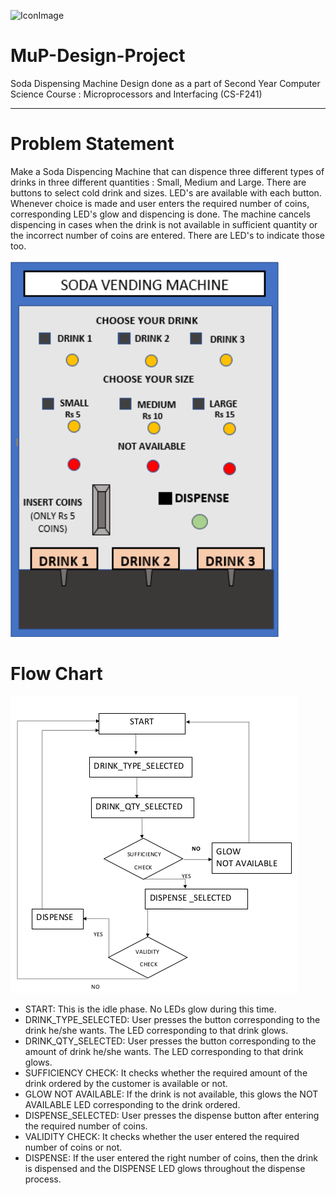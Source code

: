 ![IconImage](https://cdn6.aptoide.com/imgs/e/3/5/e35291e56c21fd9c639cfcccaa86de35_icon.png?w=256)

# MuP-Design-Project
Soda Dispensing Machine Design done as a part of Second Year Computer Science Course : Microprocessors and Interfacing (CS-F241)

***
# Problem Statement
Make a Soda Dispencing Machine that can dispence three different types of drinks in three different quantities : Small, Medium and Large. There are buttons to select cold drink and sizes. LED's are available with each button. Whenever choice is made and user enters the required number of coins, corresponding LED's glow and dispencing is done. The machine cancels dispencing in cases when the drink is not available in sufficient quantity or the incorrect number of coins are entered. There are LED's to indicate those too. <br><br>
![MachineImage](https://github.com/0110G/MuP-Design-Project/blob/master/Ima/Mup1.png)

# Flow Chart
![FlowChart](https://github.com/0110G/MuP-Design-Project/blob/master/Ima/Screenshot%20from%202019-05-31%2008-21-39.png)

* START: This is the idle phase. No LEDs glow during this time.
* DRINK_TYPE_SELECTED: User presses the button corresponding to the drink he/she
wants. The LED corresponding to that drink glows.
* DRINK_QTY_SELECTED: User presses the button corresponding to the amount of
drink he/she wants. The LED corresponding to that drink glows.
* SUFFICIENCY CHECK: It checks whether the required amount of the drink ordered
by the customer is available or not.
* GLOW NOT AVAILABLE: If the drink is not available, this glows the NOT AVAILABLE
LED corresponding to the drink ordered.
* DISPENSE_SELECTED: User presses the dispense button after entering the required
number of coins.
* VALIDITY CHECK: It checks whether the user entered the required number of coins
or not.
* DISPENSE: If the user entered the right number of coins, then the drink is dispensed
and the DISPENSE LED glows throughout the dispense process.
